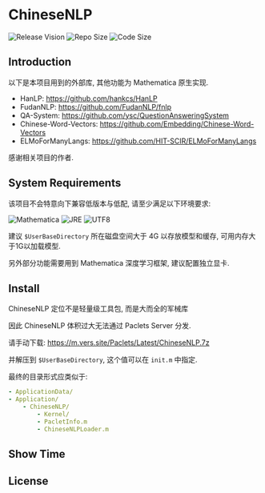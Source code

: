 # ChineseNLP

![Release Vision](https://img.shields.io/badge/release-failed-ff0000.svg)
![Repo Size](https://img.shields.io/github/repo-size/GalAster/ChineseNLP.svg)
![Code Size](https://img.shields.io/github/languages/code-size/GalAster/ChineseNLP.svg)

## Introduction

以下是本项目用到的外部库, 其他功能为 Mathematica 原生实现.

- HanLP: https://github.com/hankcs/HanLP
- FudanNLP: https://github.com/FudanNLP/fnlp
- QA-System: https://github.com/ysc/QuestionAnsweringSystem
- Chinese-Word-Vectors: https://github.com/Embedding/Chinese-Word-Vectors
- ELMoForManyLangs: https://github.com/HIT-SCIR/ELMoForManyLangs

感谢相关项目的作者.

## System Requirements

该项目不会特意向下兼容低版本与低配, 请至少满足以下环境要求:

![Mathematica](https://img.shields.io/badge/Mathematica-%3E%3D11.3-brightgreen.svg)
![JRE](https://img.shields.io/badge/JRE-%3E%3D1.7-green.svg)
![UTF8](https://img.shields.io/badge/Encode-UTF8-red.svg)

建议 `$UserBaseDirectory` 所在磁盘空间大于 4G 以存放模型和缓存, 可用内存大于1G以加载模型.

另外部分功能需要用到 Mathematica 深度学习框架, 建议配置独立显卡.

## Install

ChineseNLP 定位不是轻量级工具包, 而是大而全的军械库

因此 ChineseNLP 体积过大无法通过 Paclets Server 分发.

请手动下载: https://m.vers.site/Paclets/Latest/ChineseNLP.7z

并解压到 `$UserBaseDirectory`, 这个值可以在 `init.m` 中指定.

最终的目录形式应类似于:

```yaml
- ApplicationData/
- Application/
	- ChineseNLP/
		- Kernel/
		- PacletInfo.m
		- ChineseNLPLoader.m
```

## Show Time


## License
